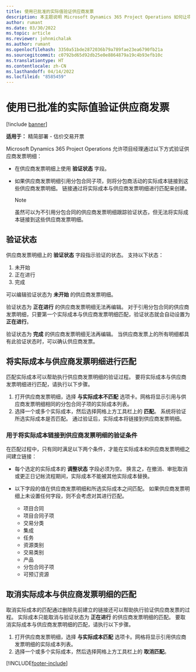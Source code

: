 ```yaml
---
title: 使用已批准的实际值验证供应商发票
description: 本主题说明 Microsoft Dynamics 365 Project Operations 如何让项目经理使用承包商在执行工作和记录时间时批准的实际值验证供应商发票，以及项目团队成员使用的支出和材料。
author: rumant
ms.date: 03/30/2022
ms.topic: article
ms.reviewer: johnmichalak
ms.author: rumant
ms.openlocfilehash: 3350a51bde2872036b79a789fae23ea6790fb21a
ms.sourcegitcommit: c0792bd65d92db25e0e8864879a19c4b93efb10c
ms.translationtype: HT
ms.contentlocale: zh-CN
ms.lasthandoff: 04/14/2022
ms.locfileid: "8585459"
---
```

# <a name="verification-of-vendor-invoices-with-approved-actuals"></a>使用已批准的实际值验证供应商发票

[!include [banner](../../includes/dataverse-preview.md)]

**适用于：** 精简部署 - 估价交易开票

Microsoft Dynamics 365 Project Operations 允许项目经理通过以下方式验证供应商发票明细：

- 在供应商发票明细上使用 **验证状态** 字段。
- 如果供应商发票明细引用分包合同子项，则将分包商活动的实际成本链接到这些供应商发票明细。 链接通过将实际成本与供应商发票明细进行匹配来创建。

    > [!NOTE]
    > 虽然可以为不引用分包合同的供应商发票明细跟踪验证状态，但无法将实际成本链接到这些供应商发票明细。

## <a name="verification-status"></a>验证状态

供应商发票明细上的 **验证状态** 字段指示验证的状态。 支持以下状态：

1. 未开始
2. 正在进行
3. 完成

可以编辑验证状态为 **未开始** 的供应商发票明细。

验证状态为 **正在进行** 的供应商发票明细无法再编辑。 对于引用分包合同的供应商发票明细，只要第一个实际成本与供应商发票明细匹配，验证状态就会自动设置为 **正在进行**。

验证状态为 **完成** 的供应商发票明细无法再编辑。 当供应商发票上的所有明细都具有此验证状态时，可以确认供应商发票。

## <a name="match-cost-actuals-to-vendor-invoice-lines"></a>将实际成本与供应商发票明细进行匹配

匹配实际成本可以帮助执行供应商发票明细的验证过程。 要将实际成本与供应商发票明细进行匹配，请执行以下步骤。

1. 打开供应商发票明细，选择 **与实际成本不匹配** 选项卡。网格将显示引用与供应商发票明细相同的分包合同子项的实际成本列表。
2. 选择一个或多个实际成本，然后选择网格上方工具栏上的 **匹配**。 系统将验证所选实际成本是否匹配。 通过验证后，实际成本将链接到供应商发票明细。

### <a name="validation-criteria-that-are-used-to-link-cost-actuals-to-vendor-invoice-lines"></a>用于将实际成本链接到供应商发票明细的验证条件

在匹配过程中，只有同时满足以下两个条件，才能在实际成本和供应商发票明细之间建立链接：

- 每个选定的实际成本的 **调整状态** 字段必须为空。 换言之，在撤消、审批取消或更正日记帐流程期间，实际成本不能被其他实际成本替换。
- 以下字段的值在供应商发票明细和所选实际成本之间匹配。 如果供应商发票明细上未设置任何字段，则不会考虑对其进行匹配。

    - 项目合同
    - 项目合同子项
    - 交易分类
    - 集成
    - 任务
    - 资源类别
    - 交易类别
    - 产品
    - 分包合同子项
    - 可预订资源

## <a name="unmatch-cost-actuals-from-a-vendor-invoice-line"></a>取消实际成本与供应商发票明细的匹配

取消实际成本的匹配通过删除先前建立的链接还可以帮助执行验证供应商发票的过程。 实际成本只能取消与验证状态为 **正在进行** 的供应商发票明细的匹配。 要取消实际成本与供应商发票明细的匹配，请执行以下步骤。

1. 打开供应商发票明细，选择 **与实际成本匹配** 选项卡。网格将显示引用供应商发票明细的实际成本列表。
2. 选择一个或多个实际成本，然后选择网格上方工具栏上的 **取消匹配**。

[!INCLUDE[footer-include](../../includes/footer-banner.md)]
